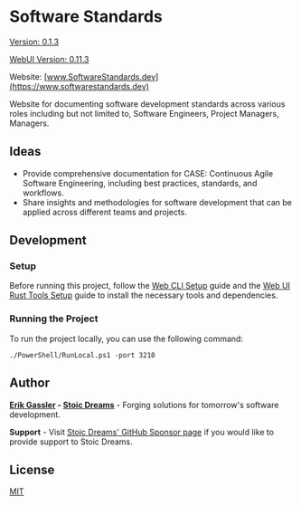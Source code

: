 # Software Standards

[Version: 0.1.3](https://github.com/StoicDreams/SoftwareStandards)

[WebUI Version: 0.11.3](https://github.com/StoicDreams/WebUI)

Website: [www.SoftwareStandards.dev](https://www.softwarestandards.dev)

Website for documenting software development standards across various roles including but not limited to, Software Engineers, Project Managers, Managers.

## Ideas

- Provide comprehensive documentation for CASE: Continuous Agile Software Engineering, including best practices, standards, and workflows.
- Share insights and methodologies for software development that can be applied across different teams and projects.

## Development

### Setup

Before running this project, follow the [Web CLI Setup](https://webui.stoicdeams.com/tools/cli) guide and the [Web UI Rust Tools Setup](https://webui.stoicdreams.com/tools/rust) guide to install the necessary tools and dependencies.

### Running the Project

To run the project locally, you can use the following command:

```terminal:Run the project from the root directory
./PowerShell/RunLocal.ps1 -port 3210
```

## Author

**[Erik Gassler](https://www.erikgassler.com) - [Stoic Dreams](https://www.stoicdreams.com)** - Forging solutions for tomorrow's software development.

**Support** - Visit [Stoic Dreams' GitHub Sponsor page](https://github.com/sponsors/StoicDreams) if you would like to provide support to Stoic Dreams.

## License

[MIT](LICENSE)

